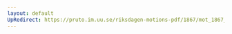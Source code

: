 ```yaml
---
layout: default
UpRedirect: https://pruto.im.uu.se/riksdagen-motions-pdf/1867/mot_1867__ak__42.pdf
---
```

